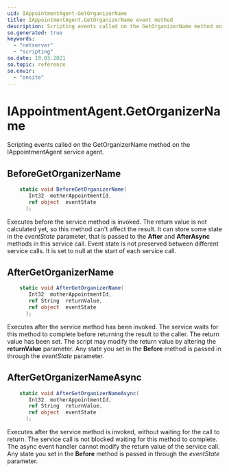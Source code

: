 ```yaml
---
uid: IAppointmentAgent-GetOrganizerName
title: IAppointmentAgent.GetOrganizerName event method
description: Scripting events called on the GetOrganizerName method on the IAppointmentAgent service agent.
so.generated: true
keywords:
  - "netserver"
  - "scripting"
so.date: 19.03.2021
so.topic: reference
so.envir:
  - "onsite"
---
```

# IAppointmentAgent.GetOrganizerName

Scripting events called on the <see cref='M:SuperOffice.CRM.Services.IAppointmentAgent.GetOrganizerName'>GetOrganizerName</see> method on the <see cref='IAppointmentAgent'>IAppointmentAgent</see>  service agent.

## BeforeGetOrganizerName
```cs
    static void BeforeGetOrganizerName(
       Int32  motherAppointmentId,
       ref object  eventState
      );
```
Executes before the service method is invoked.
The return value is not calculated yet, so this method can't affect the result.
It can store some state in the *eventState* parameter, that is passed to the **After** and **AfterAsync** methods in this service call.
Event state is not preserved between different service calls. It is set to null at the start of each service call.
## AfterGetOrganizerName
```cs
    static void AfterGetOrganizerName(
       Int32  motherAppointmentId,
       ref String  returnValue,
       ref object  eventState
      );
```
Executes after the service method has been invoked. The service waits for this method to complete before returning the result to the caller.
The return value has been set. The script may modify the return value by altering the **returnValue** parameter.
Any state you set in the **Before** method is passed in through the *eventState* parameter.
## AfterGetOrganizerNameAsync
```cs
    static void AfterGetOrganizerNameAsync(
       Int32  motherAppointmentId,
       ref String  returnValue,
       ref object  eventState
      );
```
Executes after the service method is invoked, without waiting for the call to return.
The service call is not blocked waiting for this method to complete.
The async event handler cannot modify the return value of the service call.
Any state you set in the **Before** method is passed in through the *eventState* parameter.

